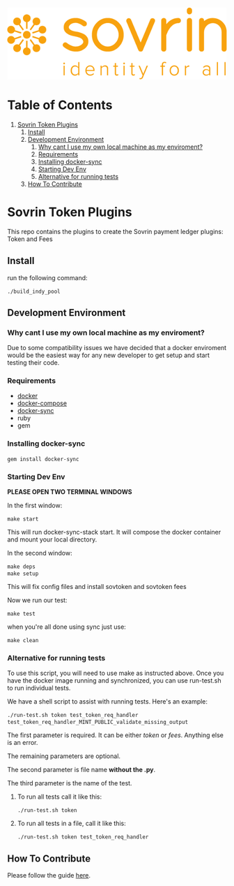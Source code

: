 
![img](./banner.png)


# Table of Contents

1.  [Sovrin Token Plugins](#org581a5d8)
    1.  [Install](#org6c5e3ee)
    2.  [Development Environment](#org003878b)
        1.  [Why cant I use my own local machine as my enviroment?](#orga843a17)
        2.  [Requirements](#orgf42e059)
        3.  [Installing docker-sync](#orge005da4)
        4.  [Starting Dev Env](#orgb33d5f6)
        5.  [Alternative for running tests](#orga76b3c6)
    3.  [How To Contribute](#orgd389b14)


<a id="org581a5d8"></a>

# Sovrin Token Plugins

This repo contains the plugins to create the Sovrin payment ledger plugins: Token and Fees


<a id="org6c5e3ee"></a>

## Install

run the following command: 

    ./build_indy_pool


<a id="org003878b"></a>

## Development Environment


<a id="orga843a17"></a>

### Why cant I use my own local machine as my enviroment?

Due to some compatibility issues we have decided that a docker enviroment would be the easiest way
for any new developer to get setup and start testing their code.


<a id="orgf42e059"></a>

### Requirements

-   [docker](https://www.docker.com/get-docker)
-   [docker-compose](https://docs.docker.com/compose/)
-   [docker-sync](https://github.com/EugenMayer/docker-sync)
-   ruby
-   gem


<a id="orge005da4"></a>

### Installing docker-sync

    gem install docker-sync


<a id="orgb33d5f6"></a>

### Starting Dev Env

**PLEASE OPEN TWO TERMINAL WINDOWS**

In the first window:

    make start

This will run docker-sync-stack start. It will compose the docker container
and mount your local directory.

In the second window:

    make deps
    make setup

This will fix config files and install sovtoken and sovtoken fees

Now we run our test:

    make test

when you're all done using sync just use:

    make clean 


<a id="orga76b3c6"></a>

### Alternative for running tests

To use this script, you will need to use make as instructed above.  Once you have the docker image running and synchronized, you can use run-test.sh to run individual tests.

We have a shell script to assist with running tests.  Here's an example:

    ./run-test.sh token test_token_req_handler test_token_req_handler_MINT_PUBLIC_validate_missing_output

The first parameter is required.  It can be either *token* or *fees*.  Anything else is an error.

The remaining parameters are optional.

The second parameter is file name **without the .py**.

The third parameter is the name of the test.

1.  To run all tests call it like this:

        ./run-test.sh token

2.  To run all tests in a file, call it like this:

        ./run-test.sh token test_token_req_handler


<a id="orgd389b14"></a>

## How To Contribute

Please follow the guide [here](./docs/pull-request.md). 

